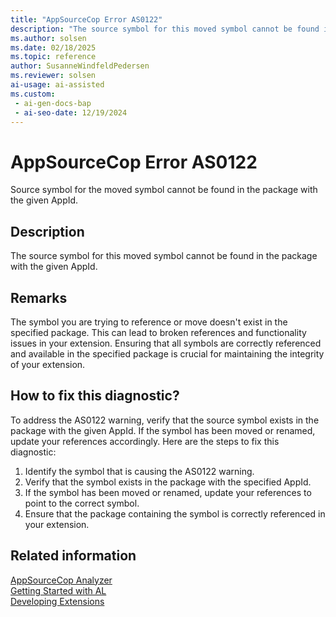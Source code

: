 ```yaml
---
title: "AppSourceCop Error AS0122"
description: "The source symbol for this moved symbol cannot be found in the package with the given AppId."
ms.author: solsen
ms.date: 02/18/2025
ms.topic: reference
author: SusanneWindfeldPedersen
ms.reviewer: solsen
ai-usage: ai-assisted
ms.custom:
 - ai-gen-docs-bap
 - ai-seo-date: 12/19/2024
---
```

[//]: # (START>DO_NOT_EDIT)
[//]: # (IMPORTANT:Do not edit any of the content between here and the END>DO_NOT_EDIT.)
[//]: # (Any modifications should be made in the .xml files in the ModernDev repo.)
# AppSourceCop Error AS0122
Source symbol for the moved symbol cannot be found in the package with the given AppId.

## Description
The source symbol for this moved symbol cannot be found in the package with the given AppId.

[//]: # (IMPORTANT: END>DO_NOT_EDIT)

## Remarks

The symbol you are trying to reference or move doesn't exist in the specified package. This can lead to broken references and functionality issues in your extension. Ensuring that all symbols are correctly referenced and available in the specified package is crucial for maintaining the integrity of your extension.

## How to fix this diagnostic?

To address the AS0122 warning, verify that the source symbol exists in the package with the given AppId. If the symbol has been moved or renamed, update your references accordingly. Here are the steps to fix this diagnostic:

1. Identify the symbol that is causing the AS0122 warning.
2. Verify that the symbol exists in the package with the specified AppId.
3. If the symbol has been moved or renamed, update your references to point to the correct symbol.
4. Ensure that the package containing the symbol is correctly referenced in your extension.

## Related information

[AppSourceCop Analyzer](appsourcecop.md)  
[Getting Started with AL](../devenv-get-started.md)  
[Developing Extensions](../devenv-dev-overview.md)  